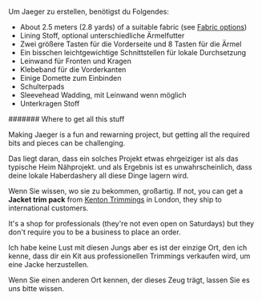 Um Jaeger zu erstellen, benötigst du Folgendes:

- About 2.5 meters (2.8 yards) of a suitable fabric (see [Fabric options](#fabric-options))
- Lining Stoff, optional unterschiedliche Ärmelfutter
- Zwei größere Tasten für die Vorderseite und 8 Tasten für die Ärmel
- Ein bisschen leichtgewichtige Schnittstellen für lokale Durchsetzung
- Leinwand für Fronten und Kragen
- Klebeband für die Vorderkanten
- Einige Domette zum Einbinden
- Schulterpads
- Sleevehead Wadding, mit Leinwand wenn möglich
- Unterkragen Stoff

<Note>

\####### Where to get all this stuff

Making Jaeger is a fun and rewarning project, but getting all the required bits and pieces can be challenging.

Das liegt daran, dass ein solches Projekt etwas ehrgeiziger ist als das typische Heim Nähprojekt.
und als Ergebnis ist es unwahrscheinlich, dass deine lokale Haberdashery all diese Dinge lagern wird.

Wenn Sie wissen, wo sie zu bekommen, großartig. If not, you can get a **Jacket trim pack** from
[Kenton Trimmings](http://kentontrimmings.co.uk/shop/) in London, they ship to international customers.

It's a shop for professionals (they're not even open on Saturdays) but they don't require you to be a business
to place an order.

Ich habe keine Lust mit diesen Jungs aber es ist der einzige Ort, den ich kenne, dass dir ein Kit aus
professionellen Trimmings verkaufen wird, um eine Jacke herzustellen.

Wenn Sie einen anderen Ort kennen, der dieses Zeug trägt, lassen Sie es uns bitte wissen.

</Note>
